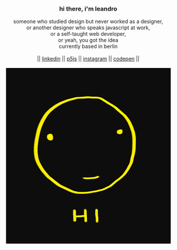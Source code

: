 <h3 align="center">hi there, i'm leandro</h3>
<p align="center">
  someone who studied design but never worked as a designer,
  <br />
  or another designer who speaks javascript at work,
  <br />
  or a self-taught web developer,
  <br />
  or yeah, you got the idea
  <br/>
  currently based in berlin
  <br />
  <br />
  || <a href="https://www.linkedin.com/in/leandrodrigo/" target="_blank">linkedin</a> ||
  <a href="https://editor.p5js.org/learodrigo/sketches" target="_blank">p5js</a> ||
  <a href="http://instagram.com/lea.rodrigo.sketch" target="_blank">instagram</a> ||
  <a href="https://codepen.io/learodrigo" target="_blank">codepen</a> ||
  <br />
  <br />
  <img src="https://raw.githubusercontent.com/learodrigo/learodrigo/main/gif.gif" alt="gif" />
</p>
